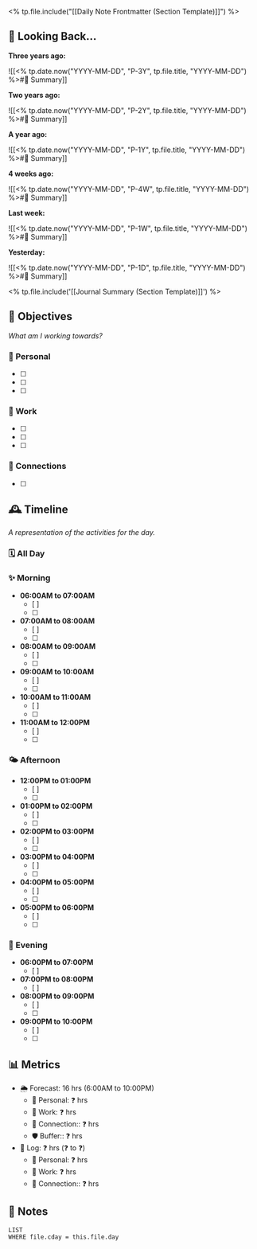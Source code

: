 <% tp.file.include("[[Daily Note Frontmatter (Section Template)]]") %>
## 🤔 Looking Back...

**Three years ago:**

![[<% tp.date.now("YYYY-MM-DD", "P-3Y", tp.file.title, "YYYY-MM-DD") %>#📑 Summary]]

**Two years ago:**

![[<% tp.date.now("YYYY-MM-DD", "P-2Y", tp.file.title, "YYYY-MM-DD") %>#📑 Summary]]

**A year ago:**

![[<% tp.date.now("YYYY-MM-DD", "P-1Y", tp.file.title, "YYYY-MM-DD") %>#📑 Summary]]

**4 weeks ago:**

![[<% tp.date.now("YYYY-MM-DD", "P-4W", tp.file.title, "YYYY-MM-DD") %>#📑 Summary]]

**Last week:**

![[<% tp.date.now("YYYY-MM-DD", "P-1W", tp.file.title, "YYYY-MM-DD") %>#📑 Summary]]

**Yesterday:**

![[<% tp.date.now("YYYY-MM-DD", "P-1D", tp.file.title, "YYYY-MM-DD") %>#📑 Summary]]

<% tp.file.include('[[Journal Summary (Section Template)]]') %>

## 🎯 Objectives

*What am I working towards?*

### 🐉 Personal

- [ ] 
- [ ] 
- [ ] 

### 💼 Work

- [ ] 
- [ ] 
- [ ] 

### 🤝 Connections

- [ ] 

## 🕰️ Timeline

*A representation of the activities for the day.*

### 🗓️ All Day

### ✨ Morning

- **06:00AM to 07:00AM**
    - [ ] 
    - [ ] 
- **07:00AM to 08:00AM**
    - [ ] 
    - [ ] 
- **08:00AM to 09:00AM**
    - [ ] 
    - [ ] 
- **09:00AM to 10:00AM**
    - [ ] 
    - [ ] 
- **10:00AM to 11:00AM**
    - [ ] 
    - [ ] 
- **11:00AM to 12:00PM**
    - [ ] 
    - [ ] 

### 🌤️ Afternoon

- **12:00PM to 01:00PM**
    - [ ] 
    - [ ] 
- **01:00PM to 02:00PM**
    - [ ] 
    - [ ] 
- **02:00PM to 03:00PM**
    - [ ] 
    - [ ] 
- **03:00PM to 04:00PM**
    - [ ] 
    - [ ] 
- **04:00PM to 05:00PM**
    - [ ] 
    - [ ] 
- **05:00PM to 06:00PM**
    - [ ] 
    - [ ] 

### 🌙 Evening
	
- **06:00PM to 07:00PM**
    - [ ] 
- **07:00PM to 08:00PM**
    - [ ] 
- **08:00PM to 09:00PM**
    - [ ] 
    - [ ] 
- **09:00PM to 10:00PM**
    - [ ] 
    - [ ] 

## 📊 Metrics

- 🌦️ Forecast: 16 hrs (6:00AM to 10:00PM)
    - 🐉 Personal: ❓ hrs
    - 💼 Work: ❓ hrs
    - 🤝 Connection:: ❓ hrs
    - 🛡️ Buffer:: ❓ hrs
- 📖 Log: ❓ hrs (❓ to ❓)
    - 🐉 Personal: ❓ hrs
    - 💼 Work: ❓ hrs
    - 🤝 Connection:: ❓ hrs

## 📝 Notes
```dataview
LIST
WHERE file.cday = this.file.day
```